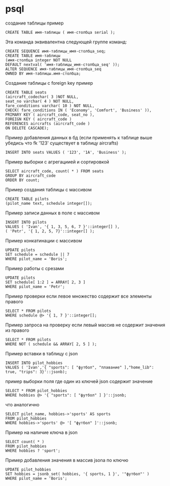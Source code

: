 # psql
создание таблицы пример
```
CREATE TABLE имя-таблицы ( имя-столбца serial );
```

Эта команда эквивалентна следующей группе команд:
```
CREATE SEQUENCE имя-таблицы_имя-столбца_seq;
CREATE TABLE имя-таблицы
(имя-столбца integer NOT NULL
DEFAULT nextval( 'имя-таблицы_имя-столбца_seq' ));
ALTER SEQUENCE имя-таблицы_имя-столбца_seq
OWNED BY имя-таблицы.имя-столбца;
```

Создание таблицы с foreign key пример
```
CREATE TABLE seats
(aircraft_codechar( 3 )NOT NULL,
seat_no varchar( 4 ) NOT NULL,
fare_conditions varchar( 10 ) NOT NULL,
CHECK( fare_conditions IN ( 'Economy', 'Comfort', 'Business' )),
PRIMARY KEY ( aircraft_code, seat_no ),
FOREIGN KEY ( aircraft_code )
REFERENCES aircrafts (aircraft_code )
ON DELETE CASCADE);
```

Пример добавления данных в бд (если применять к таблице выше убедись что fk '123' существует в таблицу aircrafts)
```
INSERT INTO seats VALUES ( '123', '1A', 'Business' );
```
Пример выборки с агрегациией и сортировкой
```
SELECT aircraft_code, count( * ) FROM seats
GROUP BY aircraft_code
ORDER BY count;
```

Пример создания таблицы с массивом
```
CREATE TABLE pilots
(pilot_name text, schedule integer[]);
```

Пример записи данных в поле с массивом
```
INSERT INTO pilots
VALUES ( 'Ivan', '{ 1, 3, 5, 6, 7 }'::integer[] ),
( 'Petr', '{ 1, 2, 5, 7}'::integer[] );
```

Пример конкатинации c массивом
```
UPDATE pilots
SET schedule = schedule || 7
WHERE pilot_name = 'Boris';
```

Пример работы с срезами

```
UPDATE pilots
SET schedule[ 1:2 ] = ARRAY[ 2, 3 ]
WHERE pilot_name = 'Petr';
```

Пример проверки если левое множество содержит все элементы правого
```
SELECT * FROM pilots
WHERE schedule @> '{ 1, 7 }'::integer[];
```

Пример запроса на проверку если левый массив не содержит значения из правого 
```
SELECT * FROM pilots
WHERE NOT ( schedule && ARRAY[ 2, 5 ] );
```
Пример вставки в таблицу с json
```
INSERT INTO pilot_hobbies
VALUES ( 'Ivan','{ "sports": [ "футбол", "плавание" ],"home_lib": true, "trips": 3}'::jsonb);
```
пример выборки поля где один из ключей json содержит значение
```
SELECT * FROM pilot_hobbies
WHERE hobbies @> '{ "sports": [ "футбол" ] }'::jsonb;
```
что аналогично
```
SELECT pilot_name, hobbies->'sports' AS sports
FROM pilot_hobbies
WHERE hobbies->'sports' @> '[ "футбол" ]'::jsonb;
```
Пример на наличие ключа в json
```
SELECT count( * )
FROM pilot_hobbies
WHERE hobbies ? 'sport';
```
Пример добавления значения в массив jsonа по ключю
```
UPDATE pilot_hobbies
SET hobbies = jsonb_set( hobbies, '{ sports, 1 }', '"футбол"' )
WHERE pilot_name = 'Boris';
```